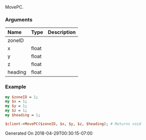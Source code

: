 MovePC.
### Arguments
**Name**|**Type**|**Description**
:---|:---|:---
zoneID||
x|float|
y|float|
z|float|
heading|float|

### Example

```perl
my $zoneID = 1;
my $x = 1;
my $y = 1;
my $z = 1;
my $heading = 1;

$client->MovePC($zoneID, $x, $y, $z, $heading); # Returns void
```


Generated On 2018-04-29T00:30:15-07:00